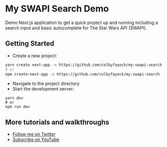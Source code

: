 # My SWAPI Search Demo

Demo Next.js application to get a quick project up and running including a search input and basic autocomplete for The Star Wars API (SWAPI).

## Getting Started
* Create a new project:
```bash
yarn create next-app -e https://github.com/colbyfayock/my-swapi-search
# or
npm create-next-app -e https://github.com/colbyfayock/my-swapi-search
```
* Navigate to the project directory
* Start the development server:
```
yarn dev
# or
npm run dev
```

## More tutorials and walkthroughs
* [Follow me on Twitter](https://twitter.com/colbyfayock)
* [Subscribe on YouTube](https://www.youtube.com/colbyfayock)
